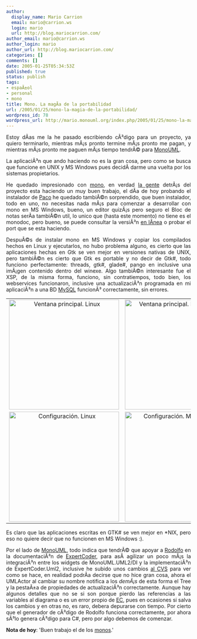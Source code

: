 ```yaml
---
author:
  display_name: Mario Carrion
  email: mario@carrion.ws
  login: mario
  url: http://blog.mariocarrion.com/
author_email: mario@carrion.ws
author_login: mario
author_url: http://blog.mariocarrion.com/
categories: []
comments: []
date: 2005-01-25T05:34:53Z
published: true
status: publish
tags:
- espaÃ±ol
- personal
- mono
title: Mono. La magÃ­a de la portabilidad
url: /2005/01/25/mono-la-magia-de-la-portabilidad/
wordpress_id: 78
wordpress_url: http://mario.monouml.org/index.php/2005/01/25/mono-la-magia-de-la-portabilidad/
---
```


<div style="clear:both;"></div>
<p align="justify">Estoy dÃ­as me la he pasado escribiendo cÃ³digo para un proyecto, ya quiero terminarlo, mientras mÃ¡s pronto termine mÃ¡s pronto me pagan, y mientras mÃ¡s pronto me paguen mÃ¡s tiempo tendrÃ© para <a href="http://monouml.sf.net">MonoUML</a>.</p>
<p align="justify">La aplicaciÃ³n que ando haciendo no es la gran cosa, pero como se busca que funcione en UNIX y MS Windows pues decidÃ­ darme una vuelta por los sistemas propietarios.</p>
<p align="justify">He quedado impresionado con <a href="http://www.mono-project.com">mono</a>, en verdad <a href="http://primates.ximian.com">la gente</a> detrÃ¡s del proyecto esta haciendo un muy buen trabajo, el dÃ­a de hoy probando el instalador de <a href="http://mfconsulting.com/blog/">Paco</a> he quedado tambiÃ©n sorprendido, que buen instalador, todo en uno, no necesitas nada mÃ¡s para comenzar a desarrollar con mono en MS Windows, bueno, un editor quizÃ¡s pero seguro el Bloc de notas serÃ­a tambiÃ©n util, lo unico que (hasta este momento) no tiene es el monodoc, pero bueno, se puede consultar la versiÃ³n <a href="http://www.go-mono.com/docs">en lÃ­nea</a> o probar el port que se esta haciendo.</p>
<p align="justify">
DespuÃ©s de instalar mono en MS Windows y copiar los compilados hechos en Linux y ejecutarlos, no hubo problema alguno, es cierto que las aplicaciones hechas en Gtk se ven mejor en versiones nativas de UNIX, pero tambiÃ©n es cierto que Gtk es portable y no decir de Gtk#, todo funciono perfectamente: threads, gtk#, glade#, pango en inclusive una imÃ¡gen contenido dentro del winexe. Algo tambiÃ©n interesante fue el XSP, de la misma forma, funciono, sin contratiempos, todo bien, los webservices funcionaron, inclusive una actualizaciÃ³n programada en mi aplicaciÃ³n a una BD <a href="http://www.mysql.org">MySQL</a> funcionÃ³ correctamente, sin errores.</p>
<p align="center">
<table align="center">
<tr>
<td width="50%" align="center">
<a href="http://www.geocities.com/k4rny/imgs/2005_ene_25/main_lin.png"><img src="http://www.geocities.com/k4rny/imgs/2005_ene_25/main_lin.png" heigth="187" width="300" alt="Ventana principal. Linux" title="Ventana principal. Linux" border="0"/></a>
</td>
<td width="50%" align="center">
<a href="http://www.geocities.com/k4rny/imgs/2005_ene_25/main_win.png"><img src="http://www.geocities.com/k4rny/imgs/2005_ene_25/main_win.png" heigth="175" width="300" alt="Ventana principal. MS Windows" title="Ventana principal. MS Windows" border="0"/></a>
</td>
</tr>
<tr>
<td width="50%" align="center">
<a href="http://www.geocities.com/k4rny/imgs/2005_ene_25/settings_lin.png"><img src="http://www.geocities.com/k4rny/imgs/2005_ene_25/settings_lin.png" heigth="136" width="300" alt="Configuraci&oacute;n. Linux" title="Configuraci&oacute;n. Linux" border="0"/></a>
</td>
<td width="50%" align="center">
<a href="http://www.geocities.com/k4rny/imgs/2005_ene_25/settings_win.png"><img src="http://www.geocities.com/k4rny/imgs/2005_ene_25/settings_win.png" heigth="129" width="300" alt="Configuraci&oacute;n. MS Windows" title="Configuraci&oacute;n. MS Windows" border="0"/></a>
</td>
</tr>
</table>
<p align="justify">Es claro que las aplicaciones escritas en GTK# se ven mejor en *NIX, pero eso no quiere decir que no funcionen en MS Windows :).</p>
<p align="justify">Por el lado de <a href="http://monouml.sf.net">MonoUML</a>, todo indica que tendrÃ© que apoyar a <a href="http://rodolfocampero.blogspot.com">Rodolfo</a> en la documentaciÃ³n de <a href="http://expertcoder.sf.net">ExpertCoder</a>, para asÃ­ agilizar un poco mÃ¡s la integraciÃ³n entre los widgets de MonoUML.UML2/DI y la implementaciÃ³n de ExpertCoder.Uml2, inclusive he subido unos cambios <a href="http://cvs.sourceforge.net/viewcvs.py/monouml">al CVS</a> para ver como se hace, en realidad podrÃ­a decirse que no hice gran cosa, ahora el UMLActor al cambiar su nombre notifica a los <span style="font-style:italic;">demÃ¡s</span> de esta forma el Tree y la pestaÃ±a de propiedades de actualizaciÃ³n correctamente. Aunque hay algunos detalles que no se si son porque pierdo las referencias a las variables al diagrama o es un error propio de <a href="http://expertcoder.sf.net">EC</a>, pues en ocasiones si salva los cambios y en otras no, es raro, debera depurarse con tiempo. Por cierto que el generador de cÃ³digo de Rodolfo funciona correctamente, por ahora sÃ³lo genera cÃ³digo para C#, pero por algo debemos de comenzar.</p>
<p>
<span style="font-weight:bold;">Nota de hoy</span>: 'Buen trabajo el de los <a href="http://www.ximian.com">monos</a>.'</p>
<div style="clear:both; padding-bottom: 0.25em;"></div>
